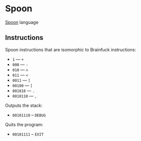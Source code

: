 # Spoon

[Spoon](https://web.archive.org/web/20140228003324/http://www.bluedust.dontexist.com/spoon)
language

## Instructions

Spoon instructions that are isomorphic to Brainfuck instructions:

- `1` — `+`
- `000` — `-`
- `010` — `>`
- `011` — `<`
- `0011` — `]`
- `00100` — `[`
- `001010` — `.`
- `0010110` — `,`

Outputs the stack:

- `00101110` – `DEBUG`

Quits the program:

- `00101111` – `EXIT`
